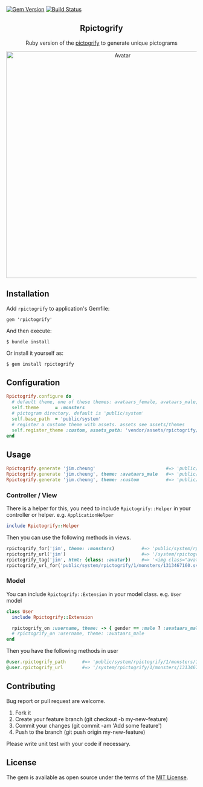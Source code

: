 [![Gem Version](https://badge.fury.io/rb/rpictogrify.svg)](https://badge.fury.io/rb/rpictogrify)
[![Build Status](https://travis-ci.org/jinhucheung/rpictogrify.svg?branch=master)](https://travis-ci.org/jinhucheung/rpictogrify)

<p align="center">
  <h2 align="center">Rpictogrify</h2>
  <p align="center">Ruby version of the <a href="https://github.com/luciorubeens/pictogrify">pictogrify</a> to generate unique pictograms</p>
</p>

<p align="center"><img src="https://i.imgur.com/V7WcroX.png" width="600px" alt="Avatar"></p>

## Installation

Add `rpictogrify` to application's Gemfile:

```
gem 'rpictogrify'
```

And then execute:

```
$ bundle install
```

Or install it yourself as:

```
$ gem install rpictogrify
```

## Configuration

```ruby
Rpictogrify.configure do
  # default theme, one of these themes: avataars_female, avataars_male, male_flat, monsters. default is :monsters
  self.theme      = :monsters
  # pictogram directory. default is 'public/system'
  self.base_path  = 'public/system'
  # register a custome theme with assets. assets see assets/themes
  self.register_theme :custom, assets_path: 'vendor/assets/rpictogrify/themes/custom'
end
```

## Usage

```ruby
Rpictogrify.generate 'jim.cheung'                          #=> 'public/system/rpictogrify/1/monsters/1313467160.svg'
Rpictogrify.generate 'jim.cheung', theme: :avataars_male   #=> 'public/system/rpictogrify/1/avataars_male/1313467160.svg'
Rpictogrify.generate 'jim.cheung', theme: :custom          #=> 'public/system/rpictogrify/1/custom/1313467160.svg', use custom theme
```

### Controller / View

There is a helper for this, you need to include `Rpictogrify::Helper` in your controller or helper. e.g. `ApplicationHelper`

```ruby
include Rpictogrify::Helper
```

Then you can use the following methods in views.

```ruby
rpictogrify_for('jim', theme: :monsters)          #=> 'public/system/rpictogrify/1/monsters/1313467160.svg'
rpictogrify_url('jim')                            #=> '/system/rpictogrify/1/monsters/1313467160.svg'
rpictogrify_tag('jim', html: {class: :avatar})    #=> '<img class="avatar" src="/system/rpictogrify/1/monsters/1313467160.svg" alt="jim" />'
rpictogrify_url_for('public/system/rpictogrify/1/monsters/1313467160.svg') #=> '/system/rpictogrify/1/monsters/1313467160.svg'
```

### Model

You can include `Rpictogrify::Extension` in your model class. e.g. `User` model

```ruby
class User
  include Rpictogrify::Extension

  rpictogrify_on :username, theme: -> { gender == :male ? :avataars_male : :avataars_female }
  # rpictogrify_on :username, theme: :avataars_male
end
```

Then you have the following methods in user

```ruby
@user.rpictogrify_path      #=> 'public/system/rpictogrify/1/monsters/1313467160.svg'
@user.rpictogrify_url       #=> '/system/rpictogrify/1/monsters/1313467160.svg'
```

## Contributing

Bug report or pull request are welcome.

1. Fork it
2. Create your feature branch (git checkout -b my-new-feature)
3. Commit your changes (git commit -am 'Add some feature')
4. Push to the branch (git push origin my-new-feature)

Please write unit test with your code if necessary.

## License

The gem is available as open source under the terms of the [MIT License](MIT-LICENSE).

